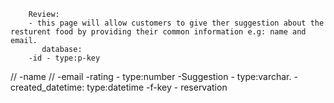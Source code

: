         Review:
        - this page will allow customers to give ther suggestion about the resturent food by providing their common information e.g: name and email.
           database:
        -id - type:p-key
//        -name
//        -email
        -rating - type:number
        -Suggestion - type:varchar.
        -created_datetime: type:datetime
        -f-key - reservation



